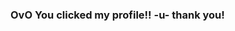 <!--
**MrVolans/MrVolans** is a ✨ _special_ ✨ repository because its `README.md` (this file) appears on your GitHub profile.

-->
### OvO You clicked my profile!! -u- thank you!
